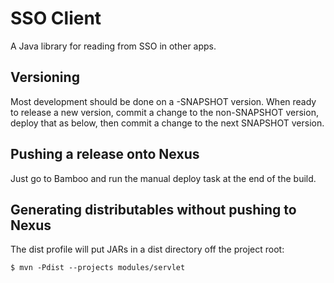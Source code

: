 SSO Client
=============

A Java library for reading from SSO in other apps.

Versioning
-------------

Most development should be done on a -SNAPSHOT version. When ready to release
a new version, commit a change to the non-SNAPSHOT version, deploy that as below,
then commit a change to the next SNAPSHOT version.

Pushing a release onto Nexus
-------------

Just go to Bamboo and run the manual deploy task at the end of the build.
    
Generating distributables without pushing to Nexus
-------------

The dist profile will put JARs in a dist directory off the project root:

    $ mvn -Pdist --projects modules/servlet
